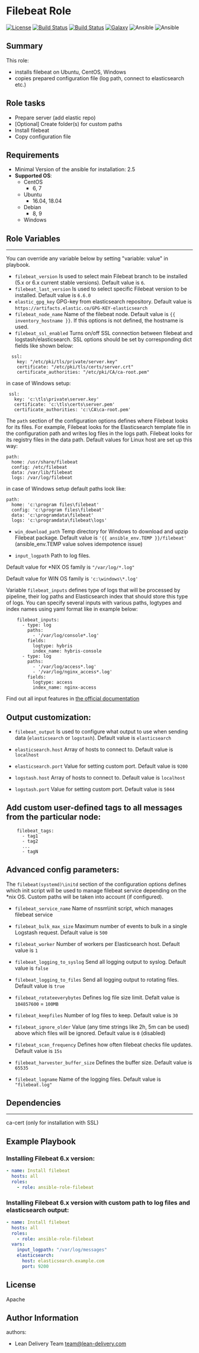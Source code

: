 Filebeat Role
=========
[![License](https://img.shields.io/badge/license-Apache-green.svg?style=flat)](https://raw.githubusercontent.com/lean-delivery/ansible-role-filebeat/master/LICENSE)
[![Build Status](https://travis-ci.org/lean-delivery/ansible-role-filebeat.svg?branch=master)](https://travis-ci.org/lean-delivery/ansible-role-filebeat)
[![Build Status](https://gitlab.com/lean-delivery/ansible-role-filebeat/badges/master/build.svg)](https://gitlab.com/lean-delivery/ansible-role-filebeat/pipelines)
[![Galaxy](https://img.shields.io/badge/galaxy-lean__delivery.filebeat-blue.svg)](https://galaxy.ansible.com/lean_delivery/filebeat)
![Ansible](https://img.shields.io/ansible/role/d/38385.svg)
![Ansible](https://img.shields.io/badge/dynamic/json.svg?label=min_ansible_version&url=https%3A%2F%2Fgalaxy.ansible.com%2Fapi%2Fv1%2Froles%2F38385%2F&query=$.min_ansible_version)


## Summary


This role:
  - installs filebeat on Ubuntu, CentOS, Windows
  - copies prepared configuration file (log path, connect to elasticsearch etc.)




Role tasks
------------


- Prepare server (add elastic repo)
- [Optional] Create folder(s) for custom paths
- Install filebeat
- Copy configuration file


Requirements
------------


- Minimal Version of the ansible for installation: 2.5
 - **Supported OS**:
   - CentOS
     - 6, 7
   - Ubuntu
     - 16.04, 18.04
   - Debian
     - 8, 9
   - Windows


## Role Variables
--------------


You can override any variable below by setting "variable: value" in playbook.


- `filebeat_version`
Is used to select main Filebeat branch to be installed (5.x or 6.x current stable versions). Default value is `6`.
- `filebeat_last_version`
Is used to select specific Filebeat version to be installed. Default value is `6.6.0`
- `elastic_gpg_key`
GPG-key from elasticsearch repository. Default value is `https://artifacts.elastic.co/GPG-KEY-elasticsearch`
- `filebeat_node_name`
Name of the filebeat node. Default value is `{{ inventory_hostname }}`. If this options is not defined, the hostname is used.
- `filebeat_ssl_enabled`
Turns on/off SSL connection between filebeat and logstash/elasticsearch. SSL options should be set by corresponding dict fields like shown below:
```
  ssl:
    key: "/etc/pki/tls/private/server.key"
    certificate: "/etc/pki/tls/certs/server.crt"
    certificate_authorities: "/etc/pki/CA/ca-root.pem"
```
 in case of Windows setup:   
 ```
  ssl:
    key: 'c:\tls\private\server.key'
    certificate: 'c:\tls\certs\server.pem'
    certificate_authorities: 'c:\CA\ca-root.pem'
```


The `path` section of the configuration options defines where Filebeat looks for its files. For example, Filebeat looks for the Elasticsearch template file in the configuration path and writes log files in the logs path. Filebeat looks for its registry files in the data path. Default values for Linux host are set up this way:
```
path:
  home: /usr/share/filebeat
  config: /etc/filebeat
  data: /var/lib/filebeat
  logs: /var/log/filebeat
```
in case of Windows setup default paths look like:
```
path:
  home: 'c:\program files\filebeat'
  config: 'c:\program files\filebeat'
  data: 'c:\programdata\filebeat'
  logs: 'c:\programdata\filebeat\logs'
```
- `win_download_path`
Temp directory for Windows to download and upzip Filebeat package. Default value is `'{{ ansible_env.TEMP }}/filebeat'` (ansible_env.TEMP value solves idempotence issue)


- `input_logpath` 
Path to log files. 

Default value for *NIX OS family is `"/var/log/*.log"`

Default value for WIN OS family is `'c:\windows\*.log'`

Variable `filebeat_inputs` defines type of logs that will be processed by pipeline, their log paths and Elasticsearch index that should store this type of logs. 
You can specify several inputs with various paths, logtypes and index names using yaml format like in example below:
```
    filebeat_inputs:
      - type: log
        paths: 
          - '/var/log/console*.log'
        fields:
          logtype: hybris
          index_name: hybris-console
      - type: log
        paths: 
          - '/var/log/access*.log'
          - '/var/log/nginx_access*.log'
        fields:
          logtype: access
          index_name: nginx-access
```
Find out all input features in [the official documentation](https://www.elastic.co/guide/en/beats/filebeat/current/filebeat-input-log.html)

## Output customization:
- `filebeat_output`
Is used to configure what output to use when sending data (`elasticsearch` or `logstash`). Default value is `elasticsearch`


- `elasticsearch.host`
Array of hosts to connect to. Default value is `localhost`
- `elasticsearch.port`
Value for setting custom port. Default value is `9200`


- `logstash.host`
Array of hosts to connect to. Default value is `localhost`
- `logstash.port`
Value for setting custom port. Default value is `5044`

## Add custom user-defined tags to all messages from the particular node:
```
    filebeat_tags:
      - tag1
      - tag2
      ...
      - tagN
```

## Advanced config parameters:


The `filebeat(systemd)\initd` section of the configuration  options defines which init script will be used to manage filebeat service depending on the *nix OS. Custom paths will be taken into account (if configured).
- `filebeat_service_name`
Name of nssm\init script, which manages filebeat service


- `filebeat_bulk_max_size`
Maximum number of events to bulk in a single Logstash request. Default value is `500`
- `filebeat_worker`
Number of workers per Elasticsearch host. Default value is `1`
- `filebeat_logging_to_syslog`
Send all logging output to syslog. Default value is `false`
- `filebeat_logging_to_files`
Send all logging output to rotating files. Default value is `true`
- `filebeat_rotateeverybytes`
Defines log file size limit. Defalt value is `104857600` = `100MB`
- `filebeat_keepfiles`
Number of log files to keep. Default value is `30`
- `filebeat_ignore_older`
Value (any time strings like 2h, 5m can be used) above which files will be ignored. Default value is `0` (disabled)
- `filebeat_scan_frequency`
Defines how often filebeat checks file updates. Default value is `15s`
- `filebeat_harvester_buffer_size`
Defines the buffer size. Default value is `65535`
- `filebeat_logname`
Name of the logging files. Default value is `"filebeat.log"`


## Dependencies
------------


ca-cert (only for installation with SSL)


Example Playbook
----------------


### Installing Filebeat 6.x version:


```yaml
- name: Install filebeat
  hosts: all
  roles:
    - role: ansible-role-filebeat
```
### Installing Filebeat 6.x version with custom path to log files and elasticsearch output:


```yaml
- name: Install filebeat
  hosts: all
  roles:
    - role: ansible-role-filebeat
  vars:
    input_logpath: "/var/log/messages"
    elasticsearch:
      host: elasticsearch.example.com
      port: 9200
```


License
-------
Apache


Author Information
------------------


authors:
  - Lean Delivery Team <team@lean-delivery.com>

